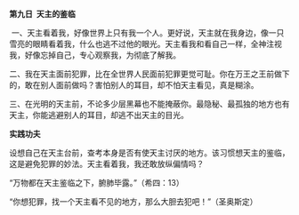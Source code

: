 **第九日  天主的鉴临**

 一、天主看着我，好像世界上只有我一个人。更好说，天主就在我身边，像一只雪亮的眼睛看着我，什么也逃不过他的眼光。天主看我和看自己一样，全神注视我，好像忘掉自己，专心观察我，为彻底了解我。

二、我在天主面前犯罪，比在全世界人民面前犯罪更觉可耻。你在万王之王前做下的，敢在别人面前做吗？害怕别人的耳目，却不怕天主看见，真是糊涂。

三、在光明的天主前，不论多少层黑幕也不能掩蔽你。最隐秘、最孤独的地方也有天主，你能逃避别人的耳目，却逃不出天主的目光。

**实践功夫**

设想自己在天主台前，查考本身是否有使天主讨厌的地方。该习惯想天主的鉴临，这是避免犯罪的妙法。天主看着我，我还敢放纵偏情吗？

“万物都在天主鉴临之下，腑肺毕露。”（希四：13）

“你想犯罪，找一个天主看不见的地方，那么大胆去犯吧！”（圣奥斯定）